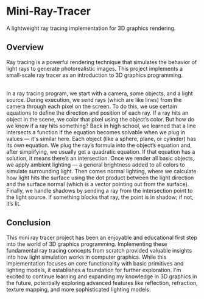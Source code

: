 # Mini-Ray-Tracer

A lightweight ray tracing implementation for 3D graphics rendering.

##  Overview

Ray tracing is a powerful rendering technique that simulates the behavior of light rays to generate photorealistic images. This project implements a small-scale ray tracer as an introduction to 3D graphics programming.

<br>
In a ray tracing program, we start with a camera, some objects, and a light source. During execution, we send rays (which are like lines) from the camera through each pixel on the screen. To do this, we use certain equations to define the direction and position of each ray. If a ray hits an object in the scene, we color that pixel using the object’s color. But how do we know if a ray hits something? Back in high school, we learned that a line intersects a function if the equation becomes solvable when we plug in values — it's similar here. Each object (like a sphere, plane, or cylinder) has its own equation. We plug the ray’s formula into the object’s equation and, after simplifying, we usually get a quadratic equation. If that equation has a solution, it means there’s an intersection. Once we render all basic objects, we apply ambient lighting — a general brightness added to all colors to simulate surrounding light. Then comes normal lighting, where we calculate how light hits the surface using the dot product between the light direction and the surface normal (which is a vector pointing out from the surface). Finally, we handle shadows by sending a ray from the intersection point to the light source. If something blocks that ray, the point is in shadow; if not, it’s lit. 


## Conclusion

This mini ray tracer project has been an enjoyable and educational first step into the world of 3D graphics programming. Implementing these fundamental ray tracing concepts from scratch provided valuable insights into how light simulation works in computer graphics. While this implementation focuses on core functionality with basic primitives and lighting models, it establishes a foundation for further exploration. I'm excited to continue learning and expanding my knowledge in 3D graphics in the future, potentially exploring advanced features like reflection, refraction, texture mapping, and more sophisticated lighting models.
